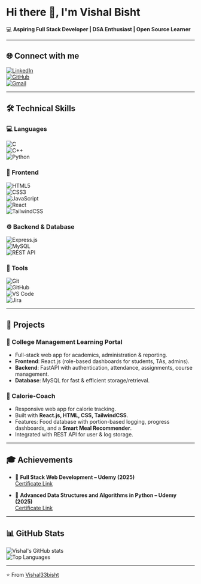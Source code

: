 # Hi there 👋, I'm Vishal Bisht  

💻 **Aspiring Full Stack Developer | DSA Enthusiast | Open Source Learner**  

---

## 🌐 Connect with me
[![LinkedIn](https://img.shields.io/badge/LinkedIn-%230077B5.svg?logo=linkedin&logoColor=white)](https://www.linkedin.com/in/vishal-bisht-5905a0251)  
[![GitHub](https://img.shields.io/badge/GitHub-%23121011.svg?logo=github&logoColor=white)](https://github.com/Vishal33bisht)  
[![Gmail](https://img.shields.io/badge/Gmail-D14836?logo=gmail&logoColor=white)](mailto:bishtv773@gmail.com)  

---

## 🛠️ Technical Skills  

### 💻 Languages  
![C](https://img.shields.io/badge/C-00599C?logo=c&logoColor=white)  
![C++](https://img.shields.io/badge/C++-00599C?logo=cplusplus&logoColor=white)  
![Python](https://img.shields.io/badge/Python-3776AB?logo=python&logoColor=white)  

### 🎨 Frontend  
![HTML5](https://img.shields.io/badge/HTML5-E34F26?logo=html5&logoColor=white)  
![CSS3](https://img.shields.io/badge/CSS3-1572B6?logo=css3&logoColor=white)  
![JavaScript](https://img.shields.io/badge/JavaScript-F7DF1E?logo=javascript&logoColor=black)  
![React](https://img.shields.io/badge/React-20232A?logo=react&logoColor=61DAFB)  
![TailwindCSS](https://img.shields.io/badge/TailwindCSS-38B2AC?logo=tailwind-css&logoColor=white)  

### ⚙️ Backend & Database  
![Express.js](https://img.shields.io/badge/Express.js-000000?logo=express&logoColor=white)  
![MySQL](https://img.shields.io/badge/MySQL-005C84?logo=mysql&logoColor=white)  
![REST API](https://img.shields.io/badge/REST-02569B?logo=swagger&logoColor=white)  

### 🔧 Tools  
![Git](https://img.shields.io/badge/Git-F05032?logo=git&logoColor=white)  
![GitHub](https://img.shields.io/badge/GitHub-181717?logo=github&logoColor=white)  
![VS Code](https://img.shields.io/badge/VS%20Code-0078d7.svg?logo=visual-studio-code&logoColor=white)  
![Jira](https://img.shields.io/badge/Jira-0052CC?logo=jira&logoColor=white)  

---

## 🚀 Projects  

### 📌 College Management Learning Portal  
- Full-stack web app for academics, administration & reporting.  
- **Frontend**: React.js (role-based dashboards for students, TAs, admins).  
- **Backend**: FastAPI with authentication, attendance, assignments, course management.  
- **Database**: MySQL for fast & efficient storage/retrieval.  

### 📌 Calorie-Coach  
- Responsive web app for calorie tracking.  
- Built with **React.js, HTML, CSS, TailwindCSS**.  
- Features: Food database with portion-based logging, progress dashboards, and a **Smart Meal Recommender**.  
- Integrated with REST API for user & log storage.  

---

## 🎓 Achievements  
- 🏅 **Full Stack Web Development – Udemy (2025)**  
  [Certificate Link](https://www.ude.my/UC-160e8991-a4a8-4430-b197-d285c559ff38)  

- 🏅 **Advanced Data Structures and Algorithms in Python – Udemy (2025)**  
  [Certificate Link](https://www.ude.my/UC-8f2195a1-c1ad-4675-8467-883c97b8087d)  

---

## 📊 GitHub Stats  
![Vishal's GitHub stats](https://github-readme-stats.vercel.app/api?username=Vishal33bisht&show_icons=true&theme=radical)  
![Top Languages](https://github-readme-stats.vercel.app/api/top-langs/?username=Vishal33bisht&layout=compact&theme=radical)  

---

⭐️ From [Vishal33bisht](https://github.com/Vishal33bisht)
